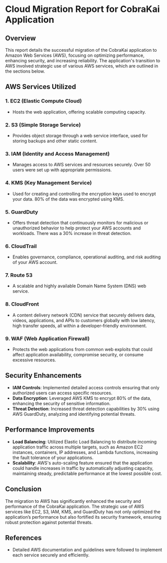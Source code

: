 # Cloud Migration Report for CobraKai Application

## Overview

This report details the successful migration of the CobraKai application to Amazon Web Services (AWS), focusing on optimizing performance, enhancing security, and increasing reliability. The application's transition to AWS involved strategic use of various AWS services, which are outlined in the sections below.

## AWS Services Utilized

### 1. **EC2 (Elastic Compute Cloud)**
   - Hosts the web application, offering scalable computing capacity.

### 2. **S3 (Simple Storage Service)**
   - Provides object storage through a web service interface, used for storing backups and other static content.

### 3. **IAM (Identity and Access Management)**
   - Manages access to AWS services and resources securely. Over 50 users were set up with appropriate permissions.

### 4. **KMS (Key Management Service)**
   - Used for creating and controlling the encryption keys used to encrypt your data. 80% of the data was encrypted using KMS.

### 5. **GuardDuty**
   - Offers threat detection that continuously monitors for malicious or unauthorized behavior to help protect your AWS accounts and workloads. There was a 30% increase in threat detection.

### 6. **CloudTrail**
   - Enables governance, compliance, operational auditing, and risk auditing of your AWS account.

### 7. **Route 53**
   - A scalable and highly available Domain Name System (DNS) web service.

### 8. **CloudFront**
   - A content delivery network (CDN) service that securely delivers data, videos, applications, and APIs to customers globally with low latency, high transfer speeds, all within a developer-friendly environment.

### 9. **WAF (Web Application Firewall)**
   - Protects the web applications from common web exploits that could affect application availability, compromise security, or consume excessive resources.

## Security Enhancements

- **IAM Controls**: Implemented detailed access controls ensuring that only authorized users can access specific resources.
- **Data Encryption**: Leveraged AWS KMS to encrypt 80% of the data, enhancing the security of sensitive information.
- **Threat Detection**: Increased threat detection capabilities by 30% using AWS GuardDuty, analyzing and identifying potential threats.

## Performance Improvements

- **Load Balancing**: Utilized Elastic Load Balancing to distribute incoming application traffic across multiple targets, such as Amazon EC2 instances, containers, IP addresses, and Lambda functions, increasing the fault tolerance of your applications.
- **Scalability**: AWS's auto-scaling feature ensured that the application could handle increases in traffic by automatically adjusting capacity, maintaining steady, predictable performance at the lowest possible cost.

## Conclusion

The migration to AWS has significantly enhanced the security and performance of the CobraKai application. The strategic use of AWS services like EC2, S3, IAM, KMS, and GuardDuty has not only optimized the application’s performance but also fortified its security framework, ensuring robust protection against potential threats.

## References

- Detailed AWS documentation and guidelines were followed to implement each service securely and efficiently.

